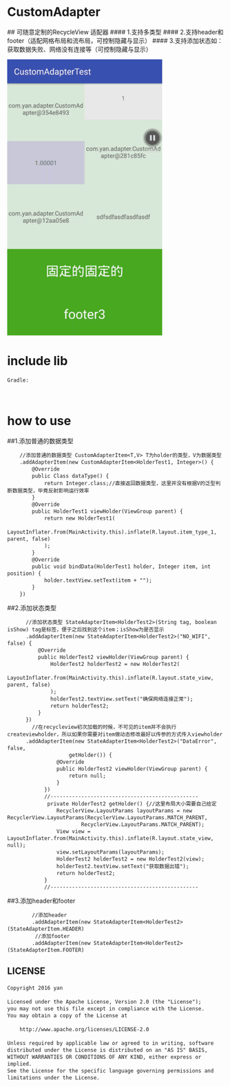# CustomAdapter
## 可随意定制的RecycleView 适配器
#### 1.支持多类型
#### 2.支持header和footer（适配网格布局和流布局，可控制隐藏与显示）
#### 3.支持添加状态如：获取数据失败、网络没有连接等（可控制隐藏与显示）

![GIF](GIF.gif)

# include lib
    Gradle:
    
      
# how to use    

##1.添加普通的数据类型    

        //添加普通的数据类型 CustomAdapterItem<T,V> T为holder的类型，V为数据类型
        .addAdapterItem(new CustomAdapterItem<HolderTest1, Integer>() {
            @Override
            public Class dataType() {
                return Integer.class;//直接返回数据类型，这里并没有根据V的泛型判断数据类型，毕竟反射影响运行效率
            }
            @Override
            public HolderTest1 viewHolder(ViewGroup parent) {
                return new HolderTest1(
                    LayoutInflater.from(MainActivity.this).inflate(R.layout.item_type_1, parent, false)
                );
            }
            @Override
            public void bindData(HolderTest1 holder, Integer item, int position) {
                holder.textView.setText(item + "");
            }
        })

##2.添加状态类型

          //添加状态类型 StateAdapterItem<HolderTest2>(String tag, boolean isShow) tag是标签，便于之后找到这个item；isShow为是否显示
          .addAdapterItem(new StateAdapterItem<HolderTest2>("NO_WIFI", false) {
              @Override
              public HolderTest2 viewHolder(ViewGroup parent) {
                  HolderTest2 holderTest2 = new HolderTest2(
                      LayoutInflater.from(MainActivity.this).inflate(R.layout.state_view, parent, false)
                  );
                  holderTest2.textView.setText("确保网络连接正常");
                  return holderTest2;
              }
          })
            //在recycleview初次加载的时候，不可见的item并不会执行createviewholder，所以如果你需要对item做动态修改最好以传参的方式传入viewholder
          .addAdapterItem(new StateAdapterItem<HolderTest2>("DataError", false,
                        getHolder()) {
                    @Override
                    public HolderTest2 viewHolder(ViewGroup parent) {
                        return null;
                    }
                })
                //------------------------------------------------
                 private HolderTest2 getHolder() {//这里布局大小需要自己给定
                    RecyclerView.LayoutParams layoutParams = new RecyclerView.LayoutParams(RecyclerView.LayoutParams.MATCH_PARENT,
                            RecyclerView.LayoutParams.MATCH_PARENT);
                    View view = LayoutInflater.from(MainActivity.this).inflate(R.layout.state_view, null);
                    view.setLayoutParams(layoutParams);
                    HolderTest2 holderTest2 = new HolderTest2(view);
                    holderTest2.textView.setText("获取数据出错");
                    return holderTest2;
                }
                //------------------------------------------------


##3.添加header和footer
        
            //添加header
            .addAdapterItem(new StateAdapterItem<HolderTest2>(StateAdapterItem.HEADER) 
             //添加footer
            .addAdapterItem(new StateAdapterItem<HolderTest2>(StateAdapterItem.FOOTER) 
    
## LICENSE

    Copyright 2016 yan

    Licensed under the Apache License, Version 2.0 (the "License");
    you may not use this file except in compliance with the License.
    You may obtain a copy of the License at

        http://www.apache.org/licenses/LICENSE-2.0

    Unless required by applicable law or agreed to in writing, software
    distributed under the License is distributed on an "AS IS" BASIS,
    WITHOUT WARRANTIES OR CONDITIONS OF ANY KIND, either express or implied.
    See the License for the specific language governing permissions and
    limitations under the License.


